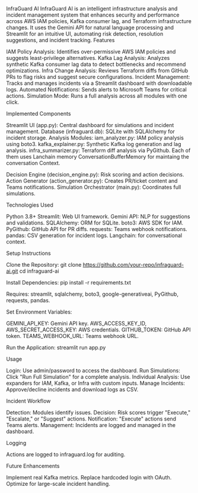 InfraGuard AI
InfraGuard AI is an intelligent infrastructure analysis and incident management system that enhances security and performance across AWS IAM policies, Kafka consumer lag, and Terraform infrastructure changes. It uses the Gemini API for natural language processing and Streamlit for an intuitive UI, automating risk detection, resolution suggestions, and incident tracking.
Features

IAM Policy Analysis: Identifies over-permissive AWS IAM policies and suggests least-privilege alternatives.
Kafka Lag Analysis: Analyzes synthetic Kafka consumer lag data to detect bottlenecks and recommend optimizations.
Infra Change Analysis: Reviews Terraform diffs from GitHub PRs to flag risks and suggest secure configurations.
Incident Management: Tracks and manages incidents via a Streamlit dashboard with downloadable logs.
Automated Notifications: Sends alerts to Microsoft Teams for critical actions.
Simulation Mode: Runs a full analysis across all modules with one click.

Implemented Components

Streamlit UI (app.py): Central dashboard for simulations and incident management.
Database (infraguard.db): SQLite with SQLAlchemy for incident storage.
Analysis Modules:
iam_analyzer.py: IAM policy analysis using boto3.
kafka_explainer.py: Synthetic Kafka log generation and lag analysis.
infra_summarizer.py: Terraform diff analysis via PyGithub.
Each of them uses Lanchain memory ConversationBufferMemory for maintaing the conversation Context.


Decision Engine (decision_engine.py): Risk scoring and action decisions.
Action Generator (action_generator.py): Creates PR/ticket content and Teams notifications.
Simulation Orchestrator (main.py): Coordinates full simulations.

Technologies Used

Python 3.8+
Streamlit: Web UI framework.
Gemini API: NLP for suggestions and validations.
SQLAlchemy: ORM for SQLite.
boto3: AWS SDK for IAM.
PyGithub: GitHub API for PR diffs.
requests: Teams webhook notifications.
pandas: CSV generation for incident logs.
Langchain: for conversational context.

Setup Instructions

Clone the Repository:
git clone https://github.com/your-repo/infraguard-ai.git
cd infraguard-ai


Install Dependencies:
pip install -r requirements.txt

Requires: streamlit, sqlalchemy, boto3, google-generativeai, PyGithub, requests, pandas.

Set Environment Variables:

GEMINI_API_KEY: Gemini API key.
AWS_ACCESS_KEY_ID, AWS_SECRET_ACCESS_KEY: AWS credentials.
GITHUB_TOKEN: GitHub API token.
TEAMS_WEBHOOK_URL: Teams webhook URL.


Run the Application:
streamlit run app.py



Usage

Login: Use admin/password to access the dashboard.
Run Simulations: Click "Run Full Simulation" for a complete analysis.
Individual Analysis: Use expanders for IAM, Kafka, or Infra with custom inputs.
Manage Incidents: Approve/decline incidents and download logs as CSV.

Incident Workflow

Detection: Modules identify issues.
Decision: Risk scores trigger "Execute," "Escalate," or "Suggest" actions.
Notification: "Execute" actions send Teams alerts.
Management: Incidents are logged and managed in the dashboard.

Logging

Actions are logged to infraguard.log for auditing.

Future Enhancements

Implement real Kafka metrics.
Replace hardcoded login with OAuth.
Optimize for large-scale incident handling.


